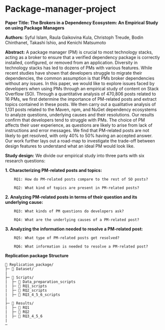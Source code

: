 # Package-manager-project
**Paper Title: The Brokers in a Dependency Ecosystem: An Empirical Study on using Package Managers**


**Authors:** Syful Islam, Raula Gaikovina Kula, Christoph Treude, Bodin Chinthanet, Takashi Ishio, and Kenichi Matsumoto 


**Abstract:** A package manager (PM) is crucial to most technology stacks, acting as a broker to ensure that a verified dependency package is correctly installed, configured, or removed from an application.
Diversity in technology stacks has led to dozens of PMs with various features.
While recent studies have shown that developers struggle to migrate their dependencies, the common assumption is that PMs broker dependencies without any issues. 
In this paper, we would like to explore issues faced by developers when using PMs through an empirical study of content on Stack Overflow (SO).
Through a quantitative analysis of 470,806  posts related to 16 PMs, we first determine the importance of PM-related posts and extract topics contained in these posts.
We then carry out a qualitative analysis of 1,131 posts related to the Maven, npm, and NuGet dependency ecosystems to analyze questions, underlying causes and their resolutions.
Our results confirm that developers tend to struggle with PMs.
The choice of PM affects their user experience, as questions are likely to arise from lack of instructions and error messages.
We find that PM-related posts are not likely to get resolved, with only 40\% to 50\% having an accepted answer.
Our work further lays out a road-map to investigate the trade-off between design features to understand what an ideal PM would look like.

**Study design:**
We divide our empirical study into three parts with six research questions:

**1. Characterizing PM-related posts and topics:**


        RQ1: How do PM-related posts compare to the rest of SO posts?
        
        RQ2: What kind of topics are present in PM-related posts?
        
        
**2. Analyzing PM-related posts in terms of their question and its underlying cause:**


        RQ3: What kinds of PM questions do developers ask?
        
        RQ4: What are the underlying causes of a PM-related post?
        
        
**3. Analyzing the information needed to resolve a PM-related post:**


        RQ5: What type of PM-related posts get resolved?
        
        RQ6: What information is needed to resolve a PM-related post?
        


**Replication package Structure**
```
📁 Replication_package/
├─ 📁 Dataset/
|
├─ 📁 Scripts/
|  ├─ 📁 Data_preparation_scripts
|  ├─ 📁 RQ1_scripts
|  ├─ 📁 RQ2_scripts
|  ├─ 📁 RQ3_4_5_6_scripts
|
├─ 📁 Results/
|  ├─ 📁 RQ1
|  ├─ 📁 RQ2
|  ├─ 📁 RQ3_4_5_6 
|
─

```
